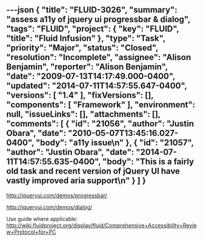 ---json
{
  "title": "FLUID-3026",
  "summary": "assess a11y of jquery ui progressbar & dialog",
  "tags": "FLUID",
  "project": {
    "key": "FLUID",
    "title": "Fluid Infusion"
  },
  "type": "Task",
  "priority": "Major",
  "status": "Closed",
  "resolution": "Incomplete",
  "assignee": "Alison Benjamin",
  "reporter": "Alison Benjamin",
  "date": "2009-07-13T14:17:49.000-0400",
  "updated": "2014-07-11T14:57:55.647-0400",
  "versions": [
    "1.4"
  ],
  "fixVersions": [],
  "components": [
    "Framework"
  ],
  "environment": null,
  "issueLinks": [],
  "attachments": [],
  "comments": [
    {
      "id": "21056",
      "author": "Justin Obara",
      "date": "2010-05-07T13:45:16.027-0400",
      "body": "a11y issue\n"
    },
    {
      "id": "21057",
      "author": "Justin Obara",
      "date": "2014-07-11T14:57:55.635-0400",
      "body": "This is a fairly old task and recent version of jQuery UI have vastly improved aria support\n"
    }
  ]
}
---
<http://jqueryui.com/demos/progressbar/>

<http://jqueryui.com/demos/dialog/>

Use guide where applicable:  \
<http://wiki.fluidproject.org/display/fluid/Comprehensive+Accessibility+Review+Protocol+for+PC>

        